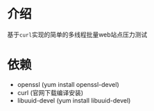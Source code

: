 # 介绍
基于`curl`实现的简单的多线程批量web站点压力测试
# 依赖
* openssl (yum install openssl-devel)
* curl  (官网下载编译安装)
* libuuid-devel (yum install libuuid-devel)


